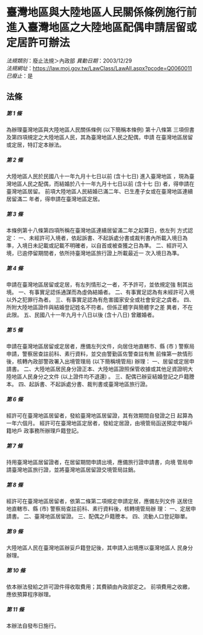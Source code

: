# 臺灣地區與大陸地區人民關係條例施行前進入臺灣地區之大陸地區配偶申請居留或定居許可辦法

*法規類別*：廢止法規＞內政部
*異動日期*：2003/12/29  
*法規網址*：https://law.moj.gov.tw/LawClass/LawAll.aspx?pcode=Q0060011
*已廢止*：是


## 法條
##### 第 1 條
為辦理臺灣地區與大陸地區人民關係條例 (以下簡稱本條例) 第十八條第
三項但書及第四項規定之大陸地區人民，其為臺灣地區人民之配偶，申請
在臺灣地區居留或定居，特訂定本辦法。

##### 第 2 條
大陸地區人民於民國八十一年九月十七日以前 (含十七日) 進入臺灣地區
，現為臺灣地區人民之配偶，而結婚於八十一年九月十七日以前 (含十七
日) 者，得申請在臺灣地區居留。
前項大陸地區人民結婚已滿二年、已生產子女或在臺灣地區連續居留滿二
年者，得申請在臺灣地區定居。

##### 第 3 條
本條例第十八條第四項所稱在臺灣地區連續居留滿二年之起算日，依左列
方式認定：
一、未經許可入境者，依起訴書、不起訴處分書或裁判書內所載入境日為
    準，入境日未記載或記載不明確者，以自首或被查獲之日為準。
二、經許可入境，已逾停留期間者，依所持臺灣地區旅行證上所載最近一
    次入境日為準。


##### 第 4 條
申請在臺灣地區居留或定居，有左列情形之一者，不予許可，並依規定強
制其出境。
一、有事實足認係通謀而為虛偽結婚者。
二、有事實足認為有未經許可入境以外之犯罪行為者。
三、有事實足認為有危害國家安全或社會安定之虞者。
四、所附大陸地區證件與結婚登記姓名不符者。但係正體字與簡體字之差
    異者，不在此限。
五、民國八十一年九月十八日以後 (含十八日) 曾離婚者。


##### 第 5 條
申請在臺灣地區居留或定居者，應備左列文件，向居住地直轄市、縣 (市
) 警察局申請，警察居查註前科、素行資料，並交由警勤區佐警查註有無
前條第一款情形後，核轉內政部警政署入出境管理局 (以下簡稱境管局)
辦理：
一、居留或定居申請書。
二、大陸地區居民身分證正本、大陸地區證照保管收據或其他足資證明大
    陸地區人民身分之文件 (以上證件均不退還) 。
三、配偶已辦妥結婚登記之戶籍謄本。
四、起訴書、不起訴處分書、裁判書或臺灣地區旅行證。


##### 第 6 條
經許可在臺灣地區居留者，發給臺灣地區居留證，其有效期間自發證之日
起算為一年六個月。
經許可在臺灣地區定居者，發給定居證，由境管局函送預定申報戶籍地戶
政事務所辦理戶籍登記。

##### 第 7 條
持用臺灣地區居留證者，在居留期間申請出境，應備旅行證申請書，向境
管局申請臺灣地區旅行證，並將臺灣地區居留證交境管局註銷。

##### 第 8 條
經許可在臺灣地區居留者，依第二條第二項規定申請定居，應備左列文件
送居住地直轄市、縣 (市) 警察局查註前科、素行資料後，核轉境管局辦
理：
一、定居申請書。
二、臺灣地區居留證。
三、配偶之戶籍謄本。
四、流動人口登記聯單。


##### 第 9 條
大陸地區人民在臺灣地區辦妥戶籍登記後，其申請入出境應以臺灣地區人
民身分辦理。

##### 第 10 條
依本辦法發給之許可證件得收取費用；其費額由內政部定之。
前項費用之收繳，應依預算程序辦理。

##### 第 11 條
本辦法自發布日施行。


